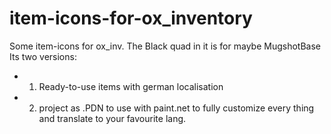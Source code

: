 # item-icons-for-ox_inventory

Some item-icons for ox_inv. 
The Black quad in it is for maybe MugshotBase  Its two versions: 
* 1. Ready-to-use items with german localisation 
* 2. project as .PDN to use with paint.net to fully customize every thing and translate to your favourite lang.
